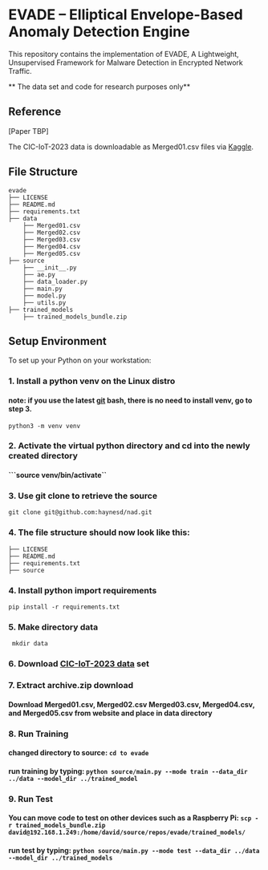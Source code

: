 # EVADE – Elliptical Envelope-Based Anomaly Detection Engine

This repository contains the implementation of EVADE, A Lightweight, Unsupervised Framework for Malware Detection in Encrypted Network Traffic.  

** The data set and code for research purposes only**

## Reference
[Paper TBP]

The CIC-IoT-2023 data is downloadable as Merged01.csv files via [Kaggle](https://www.kaggle.com/datasets/madhavmalhotra/unb-cic-iot-dataset).

## File Structure
```
evade
├── LICENSE
├── README.md
├── requirements.txt
├── data
    ├── Merged01.csv
    ├── Merged02.csv
    ├── Merged03.csv
    ├── Merged04.csv
    ├── Merged05.csv
├── source 
    ├── __init__.py
    ├── ae.py
    ├── data_loader.py
    ├── main.py
    ├── model.py
    ├── utils.py
├── trained_models
    ├── trained_models_bundle.zip
```

## Setup Environment
To set up your Python on your workstation:

### 1. Install a python venv on the Linux distro
#### note: if you use the latest [git](https://git-scm.com/downloads) bash, there is no need to install venv, go to step 3.
```python3 -m venv venv```
### 2. Activate the virtual python directory and cd into the newly created directory
#### ```source venv/bin/activate``
### 3. Use git clone to retrieve the source
``` git clone git@github.com:haynesd/nad.git ```
### 4. The file structure should now look like this:
```
├── LICENSE
├── README.md
├── requirements.txt
├── source 
```
### 4. Install python import requirements
```pip install -r requirements.txt```
### 5. Make directory data
``` mkdir data```
### 6. Download [CIC-IoT-2023 data](https://www.kaggle.com/datasets/madhavmalhotra/unb-cic-iot-dataset) set
### 7. Extract archive.zip download
#### Download Merged01.csv, Merged02.csv Merged03.csv, Merged04.csv, and Merged05.csv from website and place in data directory
### 8. Run Training
#### changed directory to source: ```cd to evade```
#### run training by typing: ```python source/main.py --mode train --data_dir ../data --model_dir ../trained_model```
### 9. Run Test
#### You can move code to test on other devices such as a Raspberry Pi:  ```scp -r trained_models_bundle.zip david@192.168.1.249:/home/david/source/repos/evade/trained_models/```
#### run test by typing: ```python source/main.py --mode test --data_dir ../data --model_dir ../trained_models```



